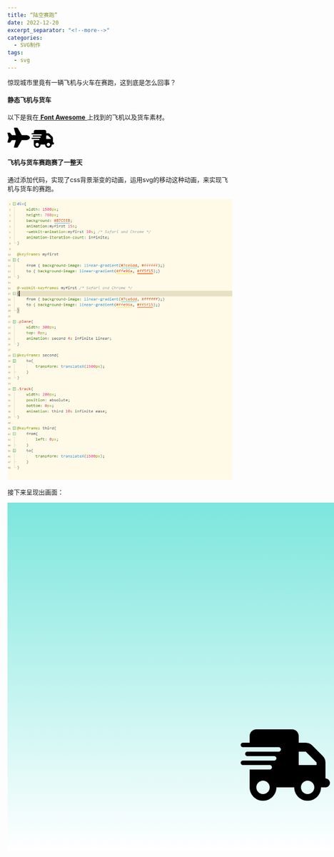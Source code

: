 ```yaml
---
title: “陆空赛跑”
date: 2022-12-20
excerpt_separator: "<!--more-->"
categories: 
  - SVG制作
tags:
  - svg
---
```


惊现城市里竟有一辆飞机与火车在赛跑，这到底是怎么回事？

<!--more-->

#### 静态飞机与货车
以下是我在[ **Font Awesome** ](https://fontawesome.com/)上找到的飞机以及货车素材。

<svg xmlns="http://www.w3.org/2000/svg" viewBox="0 0 576 512" width="10%"><!--! Font Awesome Pro 6.2.1 by @fontawesome - https://fontawesome.com License - https://fontawesome.com/license (Commercial License) Copyright 2022 Fonticons, Inc. --><path d="M482.3 192c34.2 0 93.7 29 93.7 64c0 36-59.5 64-93.7 64l-116.6 0L265.2 495.9c-5.7 10-16.3 16.1-27.8 16.1l-56.2 0c-10.6 0-18.3-10.2-15.4-20.4l49-171.6L112 320 68.8 377.6c-3 4-7.8 6.4-12.8 6.4l-42 0c-7.8 0-14-6.3-14-14c0-1.3 .2-2.6 .5-3.9L32 256 .5 145.9c-.4-1.3-.5-2.6-.5-3.9c0-7.8 6.3-14 14-14l42 0c5 0 9.8 2.4 12.8 6.4L112 192l102.9 0-49-171.6C162.9 10.2 170.6 0 181.2 0l56.2 0c11.5 0 22.1 6.2 27.8 16.1L365.7 192l116.6 0z"/></svg>
<svg xmlns="http://www.w3.org/2000/svg" viewBox="0 0 640 512" width="10%"><!--! Font Awesome Pro 6.2.1 by @fontawesome - https://fontawesome.com License - https://fontawesome.com/license (Commercial License) Copyright 2022 Fonticons, Inc. --><path d="M112 0C85.5 0 64 21.5 64 48V96H16c-8.8 0-16 7.2-16 16s7.2 16 16 16H64 272c8.8 0 16 7.2 16 16s-7.2 16-16 16H64 48c-8.8 0-16 7.2-16 16s7.2 16 16 16H64 240c8.8 0 16 7.2 16 16s-7.2 16-16 16H64 16c-8.8 0-16 7.2-16 16s7.2 16 16 16H64 208c8.8 0 16 7.2 16 16s-7.2 16-16 16H64V416c0 53 43 96 96 96s96-43 96-96H384c0 53 43 96 96 96s96-43 96-96h32c17.7 0 32-14.3 32-32s-14.3-32-32-32V288 256 237.3c0-17-6.7-33.3-18.7-45.3L512 114.7c-12-12-28.3-18.7-45.3-18.7H416V48c0-26.5-21.5-48-48-48H112zM544 237.3V256H416V160h50.7L544 237.3zM160 464c-26.5 0-48-21.5-48-48s21.5-48 48-48s48 21.5 48 48s-21.5 48-48 48zm368-48c0 26.5-21.5 48-48 48s-48-21.5-48-48s21.5-48 48-48s48 21.5 48 48z"/></svg>
			
#### 飞机与货车赛跑赛了一整天
通过添加代码，实现了css背景渐变的动画，运用svg的移动这种动画，来实现飞机与货车的赛跑。

![world](/assets/images/SVG制作/2022-12-20-world_code.png)

接下来呈现出画面：
<style>
.box{
	width: 1500px;
	height: 780px;
	background: #87CEEB;
	animation:myfirst 15s;
	-webkit-animation:myfirst 10s; /* Safari and Chrome */
	animation-iteration-count: infinite;
}

@keyframes myfirst
{
	from { background-image: linear-gradient(#7ce6dd, #ffffff);}
	to { background-image: linear-gradient(#ffe96a, #ff5f15);}
}

@-webkit-keyframes myfirst /* Safari and Chrome */
{
	from { background-image: linear-gradient(#7ce6dd, #ffffff);}
	to { background-image: linear-gradient(#ffe96a, #ff5f15);}
}

.plane{
	width: 300px;
	top: 0px;
	animation: second 3s infinite linear;
}

@keyframes second{
	to{
		transform: translateX(1500px);
	}
}

.track{
	width: 200px;
	/*position: absolute;*/
	bottom: 0px;
	animation: third 10s infinite ease;
}

@keyframes third{
	from{
		left: 0px;
	}
	to{
		transform: translateX(1500px);
	}
}

</style>

<div class="box">

			
<svg xmlns="http://www.w3.org/2000/svg" viewBox="0 0 576 512" class="plane"><!--! Font Awesome Pro 6.2.1 by @fontawesome - https://fontawesome.com License - https://fontawesome.com/license (Commercial License) Copyright 2022 Fonticons, Inc. --><path d="M482.3 192c34.2 0 93.7 29 93.7 64c0 36-59.5 64-93.7 64l-116.6 0L265.2 495.9c-5.7 10-16.3 16.1-27.8 16.1l-56.2 0c-10.6 0-18.3-10.2-15.4-20.4l49-171.6L112 320 68.8 377.6c-3 4-7.8 6.4-12.8 6.4l-42 0c-7.8 0-14-6.3-14-14c0-1.3 .2-2.6 .5-3.9L32 256 .5 145.9c-.4-1.3-.5-2.6-.5-3.9c0-7.8 6.3-14 14-14l42 0c5 0 9.8 2.4 12.8 6.4L112 192l102.9 0-49-171.6C162.9 10.2 170.6 0 181.2 0l56.2 0c11.5 0 22.1 6.2 27.8 16.1L365.7 192l116.6 0z"/></svg>
<br>
<br>
<br>
<br>
<br>
<br>
<br>
<br>
<br>
<br>
<br>
<br>
<br>
<br>
<br>
<svg xmlns="http://www.w3.org/2000/svg" viewBox="0 0 640 512" class="track"><!--! Font Awesome Pro 6.2.1 by @fontawesome - https://fontawesome.com License - https://fontawesome.com/license (Commercial License) Copyright 2022 Fonticons, Inc. --><path d="M112 0C85.5 0 64 21.5 64 48V96H16c-8.8 0-16 7.2-16 16s7.2 16 16 16H64 272c8.8 0 16 7.2 16 16s-7.2 16-16 16H64 48c-8.8 0-16 7.2-16 16s7.2 16 16 16H64 240c8.8 0 16 7.2 16 16s-7.2 16-16 16H64 16c-8.8 0-16 7.2-16 16s7.2 16 16 16H64 208c8.8 0 16 7.2 16 16s-7.2 16-16 16H64V416c0 53 43 96 96 96s96-43 96-96H384c0 53 43 96 96 96s96-43 96-96h32c17.7 0 32-14.3 32-32s-14.3-32-32-32V288 256 237.3c0-17-6.7-33.3-18.7-45.3L512 114.7c-12-12-28.3-18.7-45.3-18.7H416V48c0-26.5-21.5-48-48-48H112zM544 237.3V256H416V160h50.7L544 237.3zM160 464c-26.5 0-48-21.5-48-48s21.5-48 48-48s48 21.5 48 48s-21.5 48-48 48zm368-48c0 26.5-21.5 48-48 48s-48-21.5-48-48s21.5-48 48-48s48 21.5 48 48z"/></svg>
			
			
</div>